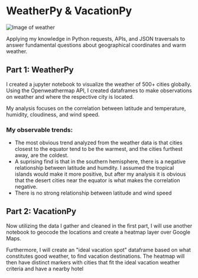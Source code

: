 # WeatherPy & VacationPy
![Image of weather](https://t3.ftcdn.net/jpg/02/48/62/02/360_F_248620246_GYqZEsT4LebYSiUkzfMnteGWTQKw0zg7.jpg)

Applying my knowledge in Python requests, APIs, and JSON traversals to answer fundamental questions about geographical coordinates and warm weather.
## Part 1: WeatherPy
I created a jupyter notebook to visualize the weather of 500+ cities globally. Using the Openweathermap API, I created dataframes to make observations on weather and where the respective city is located.

My analysis focuses on the correlation between latitude and temperature, humidity, cloudiness, and wind speed. 
### My observable trends:
- The most obvious trend analyzed from the weather data is that cities closest to the equator tend to be the warmest, and the cities furthest away, are the coldest.
- A suprising find is that in the southern hemisphere, there is a negative relationship between latitude and humdity. I assumed the tropical islands would make it more positive, but after my analysis it is obvious that the desert cities near the equator is what makes the correlation negative.
- There is no strong relationship between latitude and wind speed

## Part 2: VacationPy
Now utilizing the data I gather and cleaned in the first part, I will use another notebook to geocode the locations and create a heatmap layer over Google Maps.

Furthermore, I will create an "ideal vacation spot" dataframe based on what constitutes good weather, to find vacation destinations. The heatmap will then have distinct markers with cities that fit the ideal vacation weather criteria and have a nearby hotel
